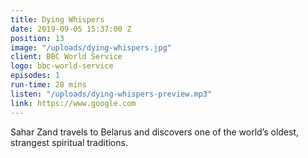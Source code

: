 ```yaml
---
title: Dying Whispers
date: 2019-09-05 15:37:00 Z
position: 13
image: "/uploads/dying-whispers.jpg"
client: BBC World Service
logo: bbc-world-service
episodes: 1
run-time: 28 mins
listen: "/uploads/dying-whispers-preview.mp3"
link: https://www.google.com
---
```


Sahar Zand travels to Belarus and discovers one of the world’s oldest, strangest spiritual traditions.